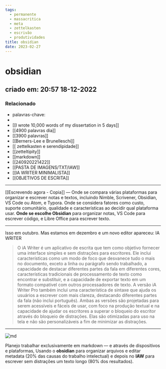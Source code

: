 ```yaml
---
tags:
  - permanente
  - massacritica
  - meta
  - zettelkasten
  - escrivão
  - produtividades
title: obsidian
date: 2023-02-27
---
```

# obsidian
## criado em: 20:57 18-12-2022

### Relacionado
- palavras-chave: 
- 
- [[I wrote 10,000 words of my dissertation in 5 days]]
- [[4900 palavras dia]]
- [[3900 palavras]]
- [[Berners-Lee e Brunelleschi]]
- [[ zettelkasten e serendipidade]]
- [[zetteltipity]]
- [[markdown]]
- [[240920221422]]
- [[PASTA DE IMAGENS/TXT/IAW]]
- [[IA WRITER MINIMALISTA]]
- [[OBJETIVOS DE ESCRITA]]
---
[[Escrevendo agora - Copia]] —  Onde se compara várias plataformas para organizar e escrever notas e textos, incluindo Nimble, Scrivener, Obsidian, VS Code ou Atom, e Typora.
Onde se considera fatores como custo, suporte comunitário, qualidade e características ao decidir qual plataforma usar.
**Onde se escolhe Obsidian** para organizar notas, VS Code para escrever código, e Libre Office para escrever texto.

---
Isso em outubro. Mas estamos em dezembro e um novo editor apareceu: IA WRITER

>O iA Writer é um aplicativo de escrita que tem como objetivo fornecer uma interface simples e sem distrações para escritores. Ele inclui características como um modo de foco que desvanece tudo o mais no documento, exceto a linha ou parágrafo sendo trabalhado, a capacidade de destacar diferentes partes da fala em diferentes cores, características tradicionais de processamento de texto como encontrar e substituir, e a capacidade de exportar texto em um formato compatível com outros processadores de texto. A versão iA Writer Pro também inclui uma característica de sintaxe que ajuda os usuários a escrever com mais clareza, destacando diferentes partes da fala (não inclui português). Ambas as versões são projetadas para serem acessíveis e fáceis de usar, com foco na produção textual e na capacidade de ajudar os escritores a superar o bloqueio do escritor através do bloqueio de distrações. Elas são otimizadas para uso na tela e não são personalizáveis a fim de minimizar as distrações.

---
![md](https://i.postimg.cc/SxPLZmq7/image.png)


Planejo trabalhar exclusivamente em markdown — e através de dispositivos e plataformas,
Usando o **obsidian** para organizar arquivos e editar metadata (20% das causas do trabalho intelectual) e depois no **IAW** para escrever sem distrações um texto longo (80% dos resultados). 